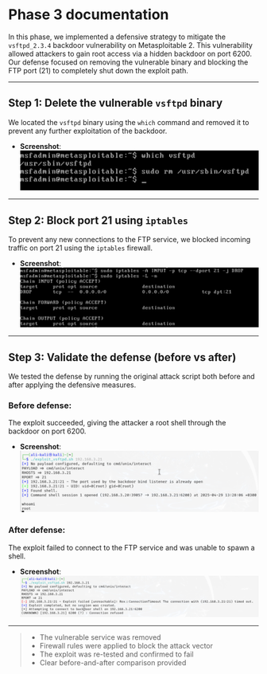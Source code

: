 # Phase 3 documentation

In this phase, we implemented a defensive strategy to mitigate the `vsftpd_2.3.4` backdoor vulnerability on Metasploitable 2. This vulnerability allowed attackers to gain root access via a hidden backdoor on port 6200. Our defense focused on removing the vulnerable binary and blocking the FTP port (21) to completely shut down the exploit path.

---

## Step 1: Delete the vulnerable `vsftpd` binary

We located the `vsftpd` binary using the `which` command and removed it to prevent any further exploitation of the backdoor.

- **Screenshot**:  
  ![Step1Deletingvsftpd](./Phase3Screenshots/Step1Deletingvsftpd.png)

---

## Step 2: Block port 21 using `iptables`

To prevent any new connections to the FTP service, we blocked incoming traffic on port 21 using the `iptables` firewall.

- **Screenshot**:  
  ![Step2BlockFTPPort21](./Phase3Screenshots/Step2BlockFTPPort21.png)

---

## Step 3: Validate the defense (before vs after)

We tested the defense by running the original attack script both before and after applying the defensive measures.

### Before defense:

The exploit succeeded, giving the attacker a root shell through the backdoor on port 6200.

- **Screenshot**:  
  ![Step3BeforeDefense](./Phase3Screenshots/Step3BeforeDefense.png)

### After defense:

The exploit failed to connect to the FTP service and was unable to spawn a shell.

- **Screenshot**:  
  ![Step3RerunningAttackFails](./Phase3Screenshots/Step3RerunningAttackFails.png)

---
> - The vulnerable service was removed
> - Firewall rules were applied to block the attack vector
> - The exploit was re-tested and confirmed to fail
> - Clear before-and-after comparison provided
